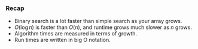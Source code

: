 ### Recap

- Binary search is a lot faster than simple search as your array grows.
- $O(\log n)$ is faster than $O(n)$, and runtime grows much slower as $n$ grows.
- Algorithm times are measured in terms of growth.
- Run times are written in big O notation.